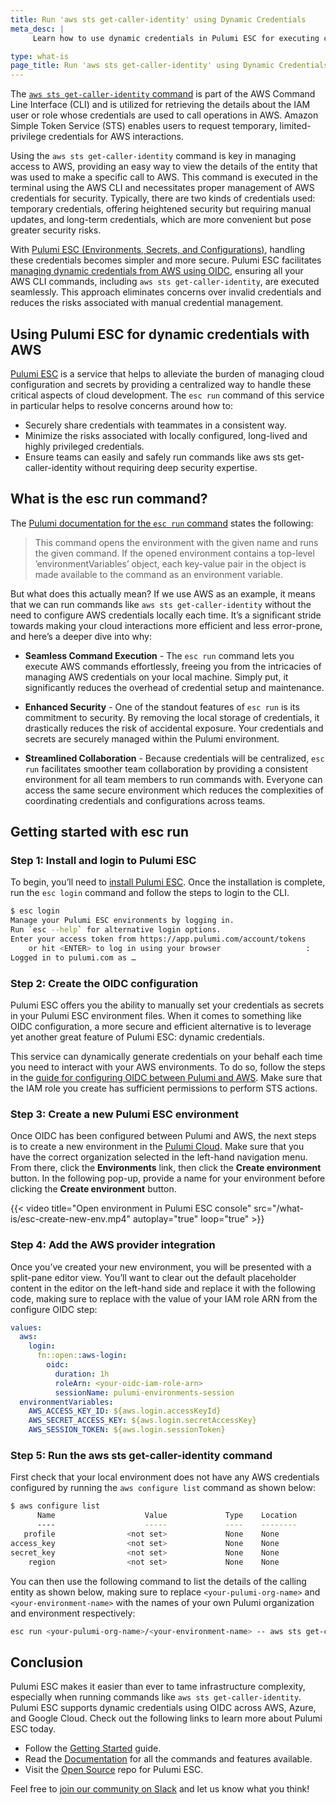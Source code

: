 ```yaml
---
title: Run 'aws sts get-caller-identity' using Dynamic Credentials
meta_desc: |
     Learn how to use dynamic credentials in Pulumi ESC for executing commands like 'aws sts get-caller-identity' in a more secure and efficient manner.

type: what-is
page_title: Run 'aws sts get-caller-identity' using Dynamic Credentials
---
```


The [`aws sts get-caller-identity` command](https://awscli.amazonaws.com/v2/documentation/api/latest/reference/sts/get-caller-identity.html) is part of the AWS Command Line Interface (CLI) and is utilized for retrieving the details about the IAM user or role whose credentials are used to call operations in AWS. Amazon Simple Token Service (STS)  enables users to request temporary, limited-privilege credentials for AWS interactions.

Using the `aws sts get-caller-identity` command is key in managing access to AWS, providing an easy way to view the details of the entity that was used to make a specific call to AWS. This command is executed in the terminal using the AWS CLI and necessitates proper management of AWS credentials for security. Typically, there are two kinds of credentials used: temporary credentials, offering heightened security but requiring manual updates, and long-term credentials, which are more convenient but pose greater security risks.

With [Pulumi ESC (Environments, Secrets, and Configurations)](/docs/pulumi-cloud/esc/), handling these credentials becomes simpler and more secure. Pulumi ESC facilitates [managing dynamic credentials from AWS using OIDC](/blog/esc-env-run-aws/), ensuring all your AWS CLI commands, including `aws sts get-caller-identity`, are executed seamlessly. This approach eliminates concerns over invalid credentials and reduces the risks associated with manual credential management.

## Using Pulumi ESC for dynamic credentials with AWS

[Pulumi ESC](https://www.pulumi.com/product/esc/) is a service that helps to alleviate the burden of managing cloud configuration and secrets by providing a centralized way to handle these critical aspects of cloud development. The `esc run` command of this service in particular helps to resolve concerns around how to:

- Securely share credentials with teammates in a consistent way.
- Minimize the risks associated with locally configured, long-lived and highly privileged credentials.
- Ensure teams can easily and safely run commands like aws sts get-caller-identity without requiring deep security expertise.

## What is the esc run command?

The [Pulumi documentation for the `esc run` command](https://www.pulumi.com/docs/esc-cli/commands/esc_run/) states the following:

> This command opens the environment with the given name and runs the given command. If the opened environment contains a top-level ’environmentVariables’ object, each key-value pair in the object is made available to the command as an environment variable.

But what does this actually mean? If we use AWS as an example, it means that we can run commands like `aws sts get-caller-identity` without the need to configure AWS credentials locally each time. It’s a significant stride towards making your cloud interactions more efficient and less error-prone, and here’s a deeper dive into why:

- **Seamless Command Execution** - The `esc run` command lets you execute AWS commands effortlessly, freeing you from the intricacies of managing AWS credentials on your local machine. Simply put, it significantly reduces the overhead of credential setup and maintenance.

- **Enhanced Security** - One of the standout features of `esc run` is its commitment to security. By removing the local storage of credentials, it drastically reduces the risk of accidental exposure. Your credentials and secrets are securely managed within the Pulumi environment.

- **Streamlined Collaboration** - Because credentials will be centralized, `esc run` facilitates smoother team collaboration by providing a consistent environment for all team members to run commands with. Everyone can access the same secure environment which reduces the complexities of coordinating credentials and configurations across teams.

## Getting started with esc run

### Step 1: Install and login to Pulumi ESC

To begin, you’ll need to [install Pulumi ESC](/docs/install/esc/). Once the installation is complete, run the `esc login` command and follow the steps to login to the CLI.

```bash
$ esc login
Manage your Pulumi ESC environments by logging in.
Run `esc --help` for alternative login options.
Enter your access token from https://app.pulumi.com/account/tokens
    or hit <ENTER> to log in using your browser                   :  
Logged in to pulumi.com as …
```

### Step 2: Create the OIDC configuration

Pulumi ESC offers you the ability to manually set your credentials as secrets in your Pulumi ESC environment files. When it comes to something like OIDC configuration, a more secure and efficient alternative is to leverage yet another great feature of Pulumi ESC: dynamic credentials.

This service can dynamically generate credentials on your behalf each time you need to interact with your AWS environments. To do so, follow the steps in the [guide for configuring OIDC between Pulumi and AWS](/docs/pulumi-cloud/oidc/aws/). Make sure that the IAM role you create has sufficient permissions to perform STS actions.

### Step 3: Create a new Pulumi ESC environment

Once OIDC has been configured between Pulumi and AWS, the next steps is to create a new environment in the [Pulumi Cloud](https://app.pulumi.com/). Make sure that you have the correct organization selected in the left-hand navigation menu. From there, click the **Environments** link, then click the **Create environment** button. In the following pop-up, provide a name for your environment before clicking the **Create environment** button.

{{< video title="Open environment in Pulumi ESC console" src="/what-is/esc-create-new-env.mp4" autoplay="true" loop="true" >}}

### Step 4: Add the AWS provider integration

Once you’ve created your new environment, you will be presented with a split-pane editor view. You’ll want to clear out the default placeholder content in the editor on the left-hand side and replace it with the following code, making sure to replace <your-oidc-iam-role-arn> with the value of your IAM role ARN from the configure OIDC step:

```yaml
values:
  aws:
    login:
      fn::open::aws-login:
        oidc:
          duration: 1h
          roleArn: <your-oidc-iam-role-arn>
          sessionName: pulumi-environments-session
  environmentVariables:
    AWS_ACCESS_KEY_ID: ${aws.login.accessKeyId}
    AWS_SECRET_ACCESS_KEY: ${aws.login.secretAccessKey}
    AWS_SESSION_TOKEN: ${aws.login.sessionToken}
```

### Step 5: Run the aws sts get-caller-identity command

First check that your local environment does not have any AWS credentials configured by running the `aws configure list` command as shown below:

```bash
$ aws configure list
      Name                    Value             Type    Location
      ----                    -----             ----    --------
   profile                <not set>             None    None
access_key                <not set>             None    None
secret_key                <not set>             None    None
    region                <not set>             None    None
```

You can then use the following command to list the details of the calling entity as shown below, making sure to replace `<your-pulumi-org-name>` and `<your-environment-name>` with the names of your own Pulumi organization and environment respectively:

```bash
esc run <your-pulumi-org-name>/<your-environment-name> -- aws sts get-caller-identity
```

## Conclusion

Pulumi ESC makes it easier than ever to tame infrastructure complexity, especially when running commands like `aws sts get-caller-identity`. Pulumi ESC supports dynamic credentials using OIDC across AWS, Azure, and Google Cloud. Check out the following links to learn more about Pulumi ESC today.

- Follow the [Getting Started](/docs/pulumi-cloud/esc/get-started) guide.
- Read the [Documentation](/docs/pulumi-cloud/esc) for all the commands and features available.
- Visit the [Open Source](https://github.com/pulumi/esc) repo for Pulumi ESC.

Feel free to [join our community on Slack](https://slack.pulumi.com/) and let us know what you think!
